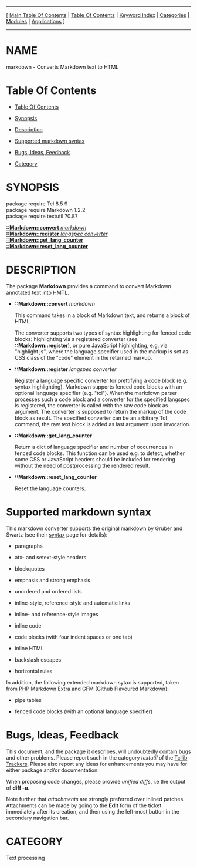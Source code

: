 
[//000000001]: # (markdown \- Markdown to HTML Converter)
[//000000002]: # (Generated from file 'markdown\.man' by tcllib/doctools with format 'markdown')
[//000000003]: # (markdown\(n\) 1\.2\.2 tcllib "Markdown to HTML Converter")

<hr> [ <a href="../../../../toc.md">Main Table Of Contents</a> &#124; <a
href="../../../toc.md">Table Of Contents</a> &#124; <a
href="../../../../index.md">Keyword Index</a> &#124; <a
href="../../../../toc0.md">Categories</a> &#124; <a
href="../../../../toc1.md">Modules</a> &#124; <a
href="../../../../toc2.md">Applications</a> ] <hr>

# NAME

markdown \- Converts Markdown text to HTML

# <a name='toc'></a>Table Of Contents

  - [Table Of Contents](#toc)

  - [Synopsis](#synopsis)

  - [Description](#section1)

  - [Supported markdown syntax](#section2)

  - [Bugs, Ideas, Feedback](#section3)

  - [Category](#category)

# <a name='synopsis'></a>SYNOPSIS

package require Tcl 8\.5 9  
package require Markdown 1\.2\.2  
package require textutil ?0\.8?  

[__::Markdown::convert__ *markdown*](#1)  
[__::Markdown::register__ *langspec* *converter*](#2)  
[__::Markdown::get\_lang\_counter__](#3)  
[__::Markdown::reset\_lang\_counter__](#4)  

# <a name='description'></a>DESCRIPTION

The package __Markdown__ provides a command to convert Markdown annotated
text into HMTL\.

  - <a name='1'></a>__::Markdown::convert__ *markdown*

    This command takes in a block of Markdown text, and returns a block of HTML\.

    The converter supports two types of syntax highlighting for fenced code
    blocks: highlighting via a registered converter \(see
    __::Markdown::register__\), or pure JavaScript highlighting, e\.g\. via
    "highlight\.js", where the language specifier used in the markup is set as
    CSS class of the "code" element in the returned markup\.

  - <a name='2'></a>__::Markdown::register__ *langspec* *converter*

    Register a language specific converter for prettifying a code block \(e\.g\.
    syntax highlighting\)\. Markdown supports fenced code blocks with an optional
    language specifier \(e\.g\. "tcl"\)\. When the markdown parser processes such a
    code block and a converter for the specified langspec is registered, the
    converter is called with the raw code block as argument\. The converter is
    supposed to return the markup of the code block as result\. The specified
    converter can be an arbitrary Tcl command, the raw text block is added as
    last argument upon invocation\.

  - <a name='3'></a>__::Markdown::get\_lang\_counter__

    Return a dict of language specifier and number of occurrences in fenced code
    blocks\. This function can be used e\.g\. to detect, whether some CSS or
    JavaScript headers should be included for rendering without the need of
    postprocessing the rendered result\.

  - <a name='4'></a>__::Markdown::reset\_lang\_counter__

    Reset the language counters\.

# <a name='section2'></a>Supported markdown syntax

This markdown converter supports the original markdown by Gruber and Swartz \(see
their [syntax](https://daringfireball\.net/projects/markdown/syntax) page for
details\):

  - paragraphs

  - atx\- and setext\-style headers

  - blockquotes

  - emphasis and strong emphasis

  - unordered and ordered lists

  - inline\-style, reference\-style and automatic links

  - inline\- and reference\-style images

  - inline code

  - code blocks \(with four indent spaces or one tab\)

  - inline HTML

  - backslash escapes

  - horizontal rules

In addition, the following extended markdown sytax is supported, taken from PHP
Markdown Extra and GFM \(Github Flavoured Markdown\):

  - pipe tables

  - fenced code blocks \(with an optional language specifier\)

# <a name='section3'></a>Bugs, Ideas, Feedback

This document, and the package it describes, will undoubtedly contain bugs and
other problems\. Please report such in the category *textutil* of the [Tcllib
Trackers](http://core\.tcl\.tk/tcllib/reportlist)\. Please also report any ideas
for enhancements you may have for either package and/or documentation\.

When proposing code changes, please provide *unified diffs*, i\.e the output of
__diff \-u__\.

Note further that *attachments* are strongly preferred over inlined patches\.
Attachments can be made by going to the __Edit__ form of the ticket
immediately after its creation, and then using the left\-most button in the
secondary navigation bar\.

# <a name='category'></a>CATEGORY

Text processing
